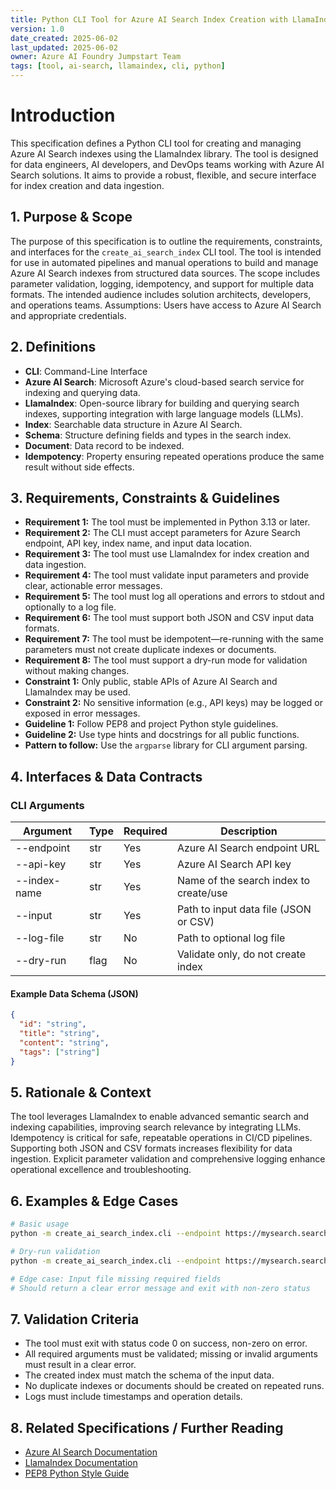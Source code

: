 ```yaml
---
title: Python CLI Tool for Azure AI Search Index Creation with LlamaIndex
version: 1.0
date_created: 2025-06-02
last_updated: 2025-06-02
owner: Azure AI Foundry Jumpstart Team
tags: [tool, ai-search, llamaindex, cli, python]
---
```


# Introduction

This specification defines a Python CLI tool for creating and managing Azure AI Search indexes using the LlamaIndex library. The tool is designed for data engineers, AI developers, and DevOps teams working with Azure AI Search solutions. It aims to provide a robust, flexible, and secure interface for index creation and data ingestion.

## 1. Purpose & Scope

The purpose of this specification is to outline the requirements, constraints, and interfaces for the `create_ai_search_index` CLI tool. The tool is intended for use in automated pipelines and manual operations to build and manage Azure AI Search indexes from structured data sources. The scope includes parameter validation, logging, idempotency, and support for multiple data formats. The intended audience includes solution architects, developers, and operations teams. Assumptions: Users have access to Azure AI Search and appropriate credentials.

## 2. Definitions

- **CLI**: Command-Line Interface
- **Azure AI Search**: Microsoft Azure's cloud-based search service for indexing and querying data.
- **LlamaIndex**: Open-source library for building and querying search indexes, supporting integration with large language models (LLMs).
- **Index**: Searchable data structure in Azure AI Search.
- **Schema**: Structure defining fields and types in the search index.
- **Document**: Data record to be indexed.
- **Idempotency**: Property ensuring repeated operations produce the same result without side effects.

## 3. Requirements, Constraints & Guidelines

- **Requirement 1:** The tool must be implemented in Python 3.13 or later.
- **Requirement 2:** The CLI must accept parameters for Azure Search endpoint, API key, index name, and input data location.
- **Requirement 3:** The tool must use LlamaIndex for index creation and data ingestion.
- **Requirement 4:** The tool must validate input parameters and provide clear, actionable error messages.
- **Requirement 5:** The tool must log all operations and errors to stdout and optionally to a log file.
- **Requirement 6:** The tool must support both JSON and CSV input data formats.
- **Requirement 7:** The tool must be idempotent—re-running with the same parameters must not create duplicate indexes or documents.
- **Requirement 8:** The tool must support a dry-run mode for validation without making changes.
- **Constraint 1:** Only public, stable APIs of Azure AI Search and LlamaIndex may be used.
- **Constraint 2:** No sensitive information (e.g., API keys) may be logged or exposed in error messages.
- **Guideline 1:** Follow PEP8 and project Python style guidelines.
- **Guideline 2:** Use type hints and docstrings for all public functions.
- **Pattern to follow:** Use the `argparse` library for CLI argument parsing.

## 4. Interfaces & Data Contracts

### CLI Arguments

| Argument     | Type   | Required | Description                                      |
|--------------|--------|----------|--------------------------------------------------|
| --endpoint   | str    | Yes      | Azure AI Search endpoint URL                      |
| --api-key    | str    | Yes      | Azure AI Search API key                           |
| --index-name | str    | Yes      | Name of the search index to create/use            |
| --input      | str    | Yes      | Path to input data file (JSON or CSV)             |
| --log-file   | str    | No       | Path to optional log file                         |
| --dry-run    | flag   | No       | Validate only, do not create index                |

#### Example Data Schema (JSON)

```json
{
  "id": "string",
  "title": "string",
  "content": "string",
  "tags": ["string"]
}
```

## 5. Rationale & Context

The tool leverages LlamaIndex to enable advanced semantic search and indexing capabilities, improving search relevance by integrating LLMs. Idempotency is critical for safe, repeatable operations in CI/CD pipelines. Supporting both JSON and CSV formats increases flexibility for data ingestion. Explicit parameter validation and comprehensive logging enhance operational excellence and troubleshooting.

## 6. Examples & Edge Cases

```bash
# Basic usage
python -m create_ai_search_index.cli --endpoint https://mysearch.search.windows.net --api-key $API_KEY --index-name my-index --input data.json

# Dry-run validation
python -m create_ai_search_index.cli --endpoint https://mysearch.search.windows.net --api-key $API_KEY --index-name my-index --input data.csv --dry-run

# Edge case: Input file missing required fields
# Should return a clear error message and exit with non-zero status
```

## 7. Validation Criteria

- The tool must exit with status code 0 on success, non-zero on error.
- All required arguments must be validated; missing or invalid arguments must result in a clear error.
- The created index must match the schema of the input data.
- No duplicate indexes or documents should be created on repeated runs.
- Logs must include timestamps and operation details.

## 8. Related Specifications / Further Reading

- [Azure AI Search Documentation](https://learn.microsoft.com/en-us/azure/search/)
- [LlamaIndex Documentation](https://docs.llamaindex.ai/)
- [PEP8 Python Style Guide](https://peps.python.org/pep-0008/)

